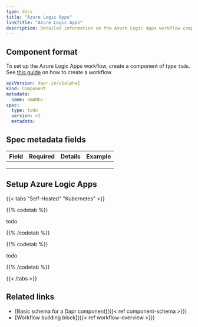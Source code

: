 ```yaml
---
type: docs
title: "Azure Logic Apps"
linkTitle: "Azure Logic Apps"
description: Detailed information on the Azure Logic Apps workflow component
---
```


## Component format

To set up the Azure Logic Apps workflow, create a component of type `todo`. See [this guide](todo) on how to create a workflow.

```yaml
apiVersion: dapr.io/v1alpha1
kind: Component
metadata:
  name: <NAME>
spec:
  type: todo
  version: v1
  metadata:
```

## Spec metadata fields

| Field | Required | Details | Example |
|-------|:--------:|---------|---------|
|       |          |         |         | 
|       |          |         |         | 
|       |          |         |         | 

## Setup Azure Logic Apps

{{< tabs "Self-Hosted" "Kubernetes" >}}

{{% codetab %}}

todo

{{% /codetab %}}

{{% codetab %}}

todo 

{{% /codetab %}}

{{< /tabs >}}


## Related links
- [Basic schema for a Dapr component]({{< ref component-schema >}})
- [Workflow building block]({{< ref workflow-overview >}})

